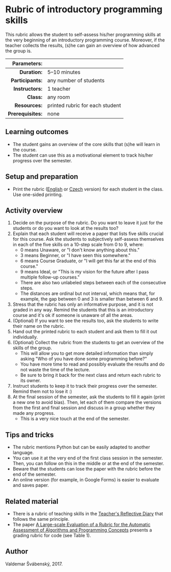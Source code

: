 # Rubric of introductory programming skills

This rubric allows the student to self-assess his/her programming skills at the very beginning of an introductory programming course. Moreover, if the teacher collects the results, (s)he can gain an overview of how advanced the group is.

| Parameters:        |                                 |
| -----------------: | :------------------------------ |
| **Duration:**      | 5–10 minutes                    |
| **Participants:**  | any number of students          |
| **Instructors:**   | 1 teacher                       |
| **Class:**         | any room                        |
| **Resources:**     | printed rubric for each student |
| **Prerequisites:** | none                            |

## Learning outcomes

* The student gains an overview of the core skills that (s)he will learn in the course.
* The student can use this as a motivational element to track his/her progress over the semester.

## Setup and preparation

* Print the rubric \([English](rubric-en.pdf) or [Czech](rubric-cs.pdf) version\) for each student in the class. Use one-sided printing.

## Activity overview

1. Decide on the purpose of the rubric. Do you want to leave it just for the students or do you want to look at the results too?
2. Explain that each student will receive a paper that lists five skills crucial for this course. Ask the students to subjectively self-assess themselves in each of the five skills on a 10-step scale from 0 to 9, where:
    * 0 means Unaware, or "I don't know anything about this."
    * 3 means Beginner, or "I have seen this somewhere."
    * 6 means Course Graduate, or "I will get this far at the end of this course."
    * 9 means Ideal, or "This is my vision for the future after I pass multiple follow-up courses."
    * There are also two unlabeled steps between each of the consecutive steps.
    * The distances are ordinal but not interval, which means that, for example, the gap between 0 and 3 is smaller than between 6 and 9.
3. Stress that the rubric has only an informative purpose, and it is not graded in any way. Remind the students that this is an introductory course and it's ok if someone is unaware of all the areas.
4. (Optional) If you want to see the results too, ask the students to write their name on the rubric.
5. Hand out the printed rubric to each student and ask them to fill it out individually.
6. (Optional) Collect the rubric from the students to get an overview of the skills of the group.
	* This will allow you to get more detailed information than simply asking "Who of you have done some programming before?"
	* You have more time to read and possibly evaluate the results and do not waste the time of the lecture.
	* Be sure to bring it back for the next class and return each rubric to its owner.
7. Instruct students to keep it to track their progress over the semester. Remind them not to lose it :)
8. At the final session of the semester, ask the students to fill it again (print a new one to avoid bias). Then, let each of them compare the versions from the first and final session and discuss in a group whether they made any progress.
	* This is a very nice touch at the end of the semester.

## Tips and tricks

* The rubric mentions Python but can be easily adapted to another language.
* You can use it at the very end of the first class session in the semester. Then, you can follow on this in the middle or at the end of the semester.
* Beware that the students can lose the paper with the rubric before the end of the semester.
* An online version (for example, in Google Forms) is easier to evaluate and saves paper.

## Related material

* There is a rubric of teaching skills in the [Teacher's Reflective Diary](https://github.com/teaching-lab/reflective-diary) that follows the same principle.
* The paper [A Large-scale Evaluation of a Rubric for the Automatic Assessment of Algorithms and Programming Concepts](https://dl.acm.org/doi/abs/10.1145/3328778.3366840) presents a grading rubric for code (see Table 1).

## Author

Valdemar Švábenský, 2017.
